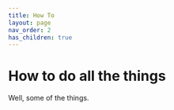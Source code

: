 ```yaml
---
title: How To
layout: page
nav_order: 2
has_children: true
---
```


# How to do all the things

Well, some of the things.
